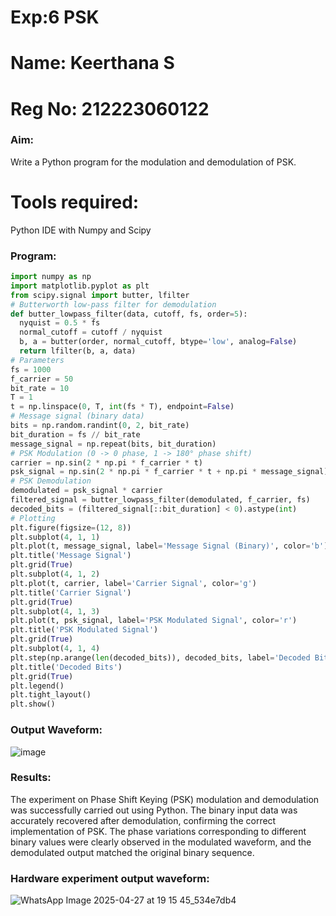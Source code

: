 # Exp:6 PSK
# Name: Keerthana S
# Reg No: 212223060122
### Aim:
Write a Python program for the modulation and demodulation of PSK.
# Tools required:
Python IDE with Numpy and Scipy
### Program:

```python
import numpy as np
import matplotlib.pyplot as plt
from scipy.signal import butter, lfilter
# Butterworth low-pass filter for demodulation
def butter_lowpass_filter(data, cutoff, fs, order=5):
  nyquist = 0.5 * fs
  normal_cutoff = cutoff / nyquist
  b, a = butter(order, normal_cutoff, btype='low', analog=False)
  return lfilter(b, a, data)
# Parameters
fs = 1000 
f_carrier = 50
bit_rate = 10 
T = 1 
t = np.linspace(0, T, int(fs * T), endpoint=False)
# Message signal (binary data)
bits = np.random.randint(0, 2, bit_rate)
bit_duration = fs // bit_rate
message_signal = np.repeat(bits, bit_duration)
# PSK Modulation (0 -> 0 phase, 1 -> 180° phase shift)
carrier = np.sin(2 * np.pi * f_carrier * t)
psk_signal = np.sin(2 * np.pi * f_carrier * t + np.pi * message_signal)
# PSK Demodulation
demodulated = psk_signal * carrier
filtered_signal = butter_lowpass_filter(demodulated, f_carrier, fs)
decoded_bits = (filtered_signal[::bit_duration] < 0).astype(int)
# Plotting
plt.figure(figsize=(12, 8))
plt.subplot(4, 1, 1)
plt.plot(t, message_signal, label='Message Signal (Binary)', color='b')
plt.title('Message Signal')
plt.grid(True)
plt.subplot(4, 1, 2)
plt.plot(t, carrier, label='Carrier Signal', color='g')
plt.title('Carrier Signal')
plt.grid(True)
plt.subplot(4, 1, 3)
plt.plot(t, psk_signal, label='PSK Modulated Signal', color='r')
plt.title('PSK Modulated Signal')
plt.grid(True)
plt.subplot(4, 1, 4)
plt.step(np.arange(len(decoded_bits)), decoded_bits, label='Decoded Bits', color='r', marker='x')
plt.title('Decoded Bits')
plt.grid(True)
plt.legend()
plt.tight_layout()
plt.show()
```
### Output Waveform:
![image](https://github.com/user-attachments/assets/139aff1c-1e81-481b-a98d-237b7ca5440b)
### Results:
The experiment on Phase Shift Keying (PSK) modulation and demodulation was successfully carried out using Python. The binary input data was accurately recovered after demodulation, confirming the correct implementation of PSK. The phase variations corresponding to different binary values were clearly observed in the modulated waveform, and the demodulated output matched the original binary sequence.
### Hardware experiment output waveform:
![WhatsApp Image 2025-04-27 at 19 15 45_534e7db4](https://github.com/user-attachments/assets/9f106dfd-c42f-4744-9306-e8289dafa8bc)

